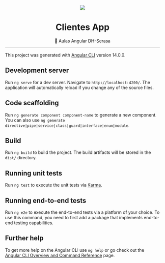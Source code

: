 <div align="center"><img src="https://user-images.githubusercontent.com/102123328/184471658-e867318d-4489-4d30-90e3-3a03560b8346.png" /></div>

<p align="center">  </![react-logo-angularjs-javascript-aspnet-mvc-web-application-software-framework-ionic-nodejs-png-clipart](https://user-images.githubusercontent.com/102123328/182289049-72562e8e-e038-4df8-96de-27b3ec6115cd.jpg)
p>

<h1 align="center"> Clientes App </h1>
<p align="center">🚀  Aulas Angular DH-Serasa </p>

<hr>

This project was generated with [Angular CLI](https://github.com/angular/angular-cli) version 14.0.0.

## Development server

Run `ng serve` for a dev server. Navigate to `http://localhost:4200/`. The application will automatically reload if you change any of the source files.

## Code scaffolding

Run `ng generate component component-name` to generate a new component. You can also use `ng generate directive|pipe|service|class|guard|interface|enum|module`.

## Build

Run `ng build` to build the project. The build artifacts will be stored in the `dist/` directory.

## Running unit tests

Run `ng test` to execute the unit tests via [Karma](https://karma-runner.github.io).

## Running end-to-end tests

Run `ng e2e` to execute the end-to-end tests via a platform of your choice. To use this command, you need to first add a package that implements end-to-end testing capabilities.

## Further help

To get more help on the Angular CLI use `ng help` or go check out the [Angular CLI Overview and Command Reference](https://angular.io/cli) page.
